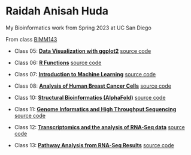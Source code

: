 # Raidah Anisah Huda
My Bioinformatics work from Spring 2023 at UC San Diego

From class [BIMM143](https://bioboot.github.io/bimm143_S23/)

- Class 05: [**Data Visualization with ggplot2**](https://github.com/Anisah26/bimm143/blob/main/class5%20copy/class05.pdf) [source code](https://github.com/Anisah26/bimm143/blob/main/class5%20copy/class05.qmd)

- Class 06: [**R Functions**](https://github.com/Anisah26/bimm143/blob/main/class%206/grades06.pdf) [source code](https://github.com/Anisah26/bimm143/blob/main/class%206/grades06.qmd) 

- Class 07: [**Introduction to Machine Learning**](https://github.com/Anisah26/bimm143/blob/main/class07/class7.pdf) [source code](https://github.com/Anisah26/bimm143/blob/main/class07/class7.qmd)

- Class 08: [**Analysis of Human Breast Cancer Cells**](https://github.com/Anisah26/bimm143/blob/main/class%208/class08.pdf) [source code](https://github.com/Anisah26/bimm143/blob/main/class%208/class08.qmd)

- Class 10: [**Structural Bioinformatics (AlphaFold)**](https://github.com/Anisah26/bimm143/blob/main/Class%2010/Class10.pdf) [source code](https://github.com/Anisah26/bimm143/blob/main/Class%2010/Class10.qmd)

- Class 11: [**Genome Informatics and High Throughput Sequencing**](https://github.com/Anisah26/bimm143/blob/main/class%2011/class11.pdf) [source code](https://github.com/Anisah26/bimm143/blob/main/class%2011/class11.qmd)

- Class 12: [**Transcriptomics and the analysis of RNA-Seq data**](https://github.com/Anisah26/bimm143/blob/main/class%2012%2613/Class12.pdf) [source code](https://github.com/Anisah26/bimm143/blob/main/class%2012%2613/Class12.qmd)

- Class 13: [**Pathway Analysis from RNA-Seq Results**](https://github.com/Anisah26/bimm143/blob/main/class%2012%2613/class13.pdf) [source code](https://github.com/Anisah26/bimm143/blob/main/class%2012%2613/class13.qmd)



